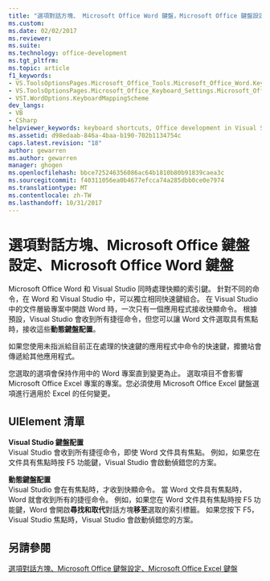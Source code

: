 ```yaml
---
title: "選項對話方塊、 Microsoft Office Word 鍵盤，Microsoft Office 鍵盤設定、 |Microsoft 文件"
ms.custom: 
ms.date: 02/02/2017
ms.reviewer: 
ms.suite: 
ms.technology: office-development
ms.tgt_pltfrm: 
ms.topic: article
f1_keywords:
- VS.ToolsOptionsPages.Microsoft_Office_Tools.Microsoft_Office_Word.Keyboard
- VS.ToolsOptionsPages.Microsoft_Office_Keyboard_Settings.Microsoft_Office_Word_Keyboard
- VST.WordOptions.KeyboardMappingScheme
dev_langs:
- VB
- CSharp
helpviewer_keywords: keyboard shortcuts, Office development in Visual Studio
ms.assetid: d98edaab-846a-4baa-b190-702b1134754c
caps.latest.revision: "18"
author: gewarren
ms.author: gewarren
manager: ghogen
ms.openlocfilehash: bbce725246356086ac64b1810b80b91839caea3c
ms.sourcegitcommit: f40311056ea0b4677efcca74a285dbb0ce0e7974
ms.translationtype: MT
ms.contentlocale: zh-TW
ms.lasthandoff: 10/31/2017
---
```

# <a name="microsoft-office-word-keyboard-microsoft-office-keyboard-settings-options-dialog-box"></a>選項對話方塊、Microsoft Office 鍵盤設定、Microsoft Office Word 鍵盤
  Microsoft Office Word 和 Visual Studio 同時處理快顯的索引鍵。 針對不同的命令，在 Word 和 Visual Studio 中，可以獨立相同快速鍵組合。 在 Visual Studio 中的文件層級專案中開啟 Word 時，一次只有一個應用程式接收快顯命令。 根據預設，Visual Studio 會收到所有捷徑命令，但您可以讓 Word 文件選取具有焦點時，接收這些**動態鍵盤配置**。  
  
 如果您使用未指派給目前正在處理的快速鍵的應用程式中命令的快速鍵，攠摝坫會傳遞給其他應用程式。  
  
 您選取的選項會保持作用中的 Word 專案直到變更為止。 選取項目不會影響 Microsoft Office Excel 專案的專案。您必須使用 Microsoft Office Excel 鍵盤選項進行適用於 Excel 的任何變更。  
  
## <a name="uielement-list"></a>UIElement 清單  
 **Visual Studio 鍵盤配置**  
 Visual Studio 會收到所有捷徑命令，即使 Word 文件具有焦點。 例如，如果您在文件具有焦點時按 F5 功能鍵，Visual Studio 會啟動偵錯您的方案。  
  
 **動態鍵盤配置**  
 Visual Studio 會在有焦點時，才收到快顯命令。 當 Word 文件具有焦點時，Word 就會收到所有的捷徑命令。 例如，如果您在 Word 文件具有焦點時按 F5 功能鍵，Word 會開啟**尋找和取代**對話方塊**移至**選取的索引標籤。 如果您按下 F5，Visual Studio 焦點時，Visual Studio 會啟動偵錯您的方案。  
  
## <a name="see-also"></a>另請參閱  
 [選項對話方塊、Microsoft Office 鍵盤設定、Microsoft Office Excel 鍵盤](../vsto/microsoft-office-excel-keyboard-microsoft-office-keyboard-settings-options-dialog-box.md)  
  
  
